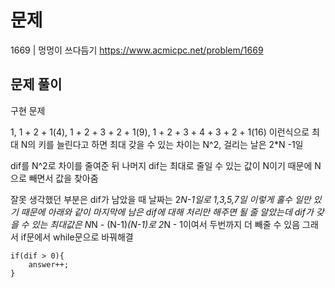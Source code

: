 # 문제

1669 | 멍멍이 쓰다듬기
https://www.acmicpc.net/problem/1669

## 문제 풀이

구현 문제

1, 1 + 2 + 1(4), 1 + 2 + 3 + 2 + 1(9), 1 + 2 + 3 + 4 + 3 + 2 + 1(16) 이런식으로 최대 N의 키를 늘린다고 하면 최대 갖을 수 있는 차이는 N^2, 걸리는 날은 2\*N -1일

dif를 N^2로 차이를 줄여준 뒤 나머지 dif는 최대로 줄일 수 있는 값이 N이기 때문에 N으로 빼면서 값을 찾아줌

잘못 생각했던 부분은 dif가 남았을 때 날짜는 2*N-1일로 1,3,5,7일 이렇게 홀수 일만 있기 때문에 아래와 같이 마지막에 남은 dif에 대해 처리만 해주면 될 줄 알았는데 dif가 갖을 수 있는 최대값은 N*N - (N-1)*(N-1)로 2*N - 1이여서 두번까지 더 빼줄 수 있음
그래서 if문에서 while문으로 바꿔해결

```
if(dif > 0){
    answer++;
}
```
